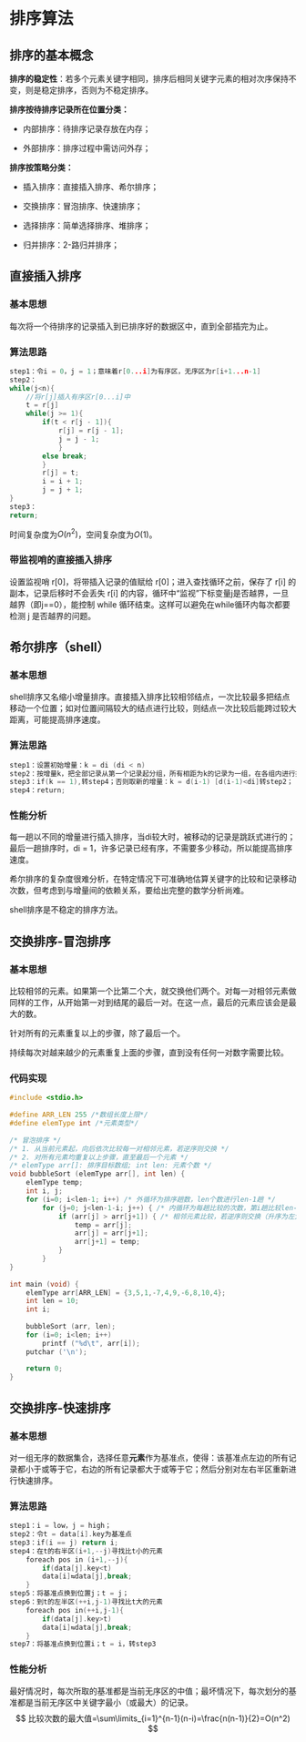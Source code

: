 # 排序算法

## 排序的基本概念

**排序的稳定性**：若多个元素关键字相同，排序后相同关键字元素的相对次序保持不变，则是稳定排序，否则为不稳定排序。

**排序按待排序记录所在位置分类：**

- 内部排序：待排序记录存放在内存；

- 外部排序：排序过程中需访问外存；

**排序按策略分类：**

- 插入排序：直接插入排序、希尔排序；

- 交换排序：冒泡排序、快速排序；
- 选择排序：简单选择排序、堆排序；
- 归并排序：2-路归并排序；

## 直接插入排序

### 基本思想

每次将一个待排序的记录插入到已排序好的数据区中，直到全部插完为止。

### 算法思路

```C
step1：令i = 0，j = 1；意味着r[0...i]为有序区，无序区为r[i+1...n-1]
step2：
while(j<n){
	//将r[j]插入有序区r[0...i]中
	t = r[j]
	while(j >= 1){
		if(t < r[j - 1]){
			r[j] = r[j - 1];
			j = j - 1;
			}
		else break;
		}
		r[j] = t;
		i = i + 1;
		j = j + 1;
}
step3：
return;
```

时间复杂度为$O(n^2)$，空间复杂度为$O(1)$。

### 带监视哨的直接插入排序

设置监视哨 r[0]，将带插入记录的值赋给 r[0]；进入查找循环之前，保存了 r[i] 的副本，记录后移时不会丢失 r[i] 的内容，循环中“监视”下标变量j是否越界，一旦越界（即j==0），能控制 while 循环结束。这样可以避免在while循环内每次都要检测 j 是否越界的问题。

## 希尔排序（shell）

### 基本思想

shell排序又名缩小增量排序。直接插入排序比较相邻结点，一次比较最多把结点移动一个位置；如对位置间隔较大的结点进行比较，则结点一次比较后能跨过较大距离，可能提高排序速度。

### 算法思路

```C
step1：设置初始增量：k = di (di < n)
step2：按增量k，把全部记录从第一个记录起分组，所有相距为k的记录为一组，在各组内进行插入排序
step3：if(k == 1),转step4；否则取新的增量：k = d(i-1) [d(i-1)<di]转step2；
step4：return;
```

### 性能分析

每一趟以不同的增量进行插入排序，当di较大时，被移动的记录是跳跃式进行的；最后一趟排序时，di = 1，许多记录已经有序，不需要多少移动，所以能提高排序速度。

希尔排序的复杂度很难分析，在特定情况下可准确地估算关键字的比较和记录移动次数，但考虑到与增量间的依赖关系，要给出完整的数学分析尚难。

shell排序是不稳定的排序方法。

## 交换排序-冒泡排序

### 基本思想

比较相邻的元素。如果第一个比第二个大，就交换他们两个。对每一对相邻元素做同样的工作，从开始第一对到结尾的最后一对。在这一点，最后的元素应该会是最大的数。

针对所有的元素重复以上的步骤，除了最后一个。

持续每次对越来越少的元素重复上面的步骤，直到没有任何一对数字需要比较。

### 代码实现

```C
#include <stdio.h>
 
#define ARR_LEN 255 /*数组长度上限*/
#define elemType int /*元素类型*/
 
/* 冒泡排序 */
/* 1. 从当前元素起，向后依次比较每一对相邻元素，若逆序则交换 */
/* 2. 对所有元素均重复以上步骤，直至最后一个元素 */
/* elemType arr[]: 排序目标数组; int len: 元素个数 */
void bubbleSort (elemType arr[], int len) {
    elemType temp;
    int i, j;
    for (i=0; i<len-1; i++) /* 外循环为排序趟数，len个数进行len-1趟 */
        for (j=0; j<len-1-i; j++) { /* 内循环为每趟比较的次数，第i趟比较len-i次 */
            if (arr[j] > arr[j+1]) { /* 相邻元素比较，若逆序则交换（升序为左大于右，降序反之） */
                temp = arr[j];
                arr[j] = arr[j+1];
                arr[j+1] = temp;
            }
        }
}
 
int main (void) {
    elemType arr[ARR_LEN] = {3,5,1,-7,4,9,-6,8,10,4};
    int len = 10;
    int i;
     
    bubbleSort (arr, len);
    for (i=0; i<len; i++)
        printf ("%d\t", arr[i]);
    putchar ('\n');
     
    return 0;
}
```

## 交换排序-快速排序

### 基本思想

对一组无序的数据集合，选择任意**元素**作为基准点，使得：该基准点左边的所有记录都小于或等于它，右边的所有记录都大于或等于它；然后分别对左右半区重新进行快速排序。

### 算法思路

```C
step1：i = low，j = high；
step2：令t = data[i].key为基准点
step3：if(i == j) return i;
step4：在t的右半区(i+1,--j)寻找比t小的元素
	foreach pos in (i+1,--j){
		if(data[j].key<t)
		data[i]⇆data[j],break;
	}
step5：将基准点换到位置j；t = j；
step6：到t的左半区(++i,j-1)寻找比t大的元素
	foreach pos in(++i,j-1){
		if(data[j].key>t)
		data[i]⇆data[j],break;
	}
step7：将基准点换到位置i；t = i，转step3
```

### 性能分析

最好情况时，每次所取的基准都是当前无序区的中值；最坏情况下，每次划分的基准都是当前无序区中关键字最小（或最大）的记录。
$$
比较次数的最大值=\sum\limits_{i=1}^{n-1}(n-i)=\frac{n(n-1)}{2}=O(n^2)
$$
